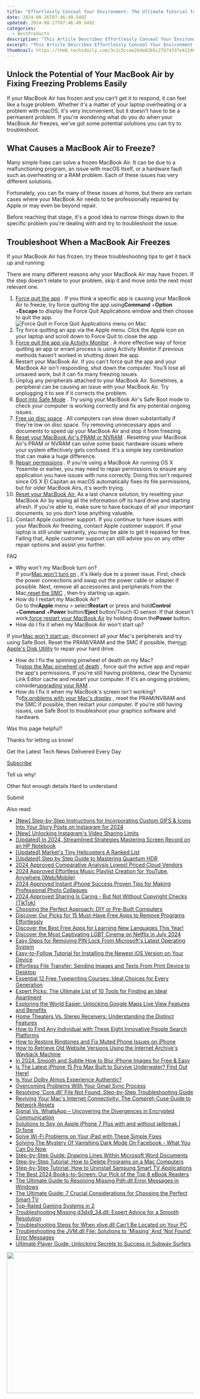 ```yaml
---
title: "Effortlessly Conceal Your Environment: The Ultimate Tutorial for Blurring Backgrounds on Google Meet"
date: 2024-08-26T07:46:49.549Z
updated: 2024-08-27T07:46:49.549Z
categories:
  - BestProducts
description: "This Article Describes Effortlessly Conceal Your Environment: The Ultimate Tutorial for Blurring Backgrounds on Google Meet"
excerpt: "This Article Describes Effortlessly Conceal Your Environment: The Ultimate Tutorial for Blurring Backgrounds on Google Meet"
thumbnail: https://thmb.techidaily.com/3c1c5ccae26de82b5c27b74337e4224665d5a7b903378f876b3f4cc7ee4fa520.png
---
```


## Unlock the Potential of Your MacBook Air by Fixing Freezing Problems Easily
 If your MacBook Air has frozen and you can't get it to respond, it can feel like a huge problem. Whether it's a matter of your laptop overheating or a problem with macOS, it's very inconvenient, but it doesn't have to be a permanent problem. If you're wondering what do you do when your MacBook Air freezes, we've got some potential solutions you can try to troubleshoot.

## What Causes a MacBook Air to Freeze?

 Many simple fixes can solve a frozen MacBook Air. It can be due to a malfunctioning program, an issue with macOS itself, or a hardware fault such as overheating or a RAM problem. Each of these issues has very different solutions.

 Fortunately, you can fix many of these issues at home, but there are certain cases where your MacBook Air needs to be professionally repaired by Apple or may even be beyond repair.

 Before reaching that stage, it's a good idea to narrow things down to the specific problem you're dealing with and try to troubleshoot the issue.

## Troubleshoot When a MacBook Air Freezes

 If your MacBook Air has frozen, try these troubleshooting tips to get it back up and running:  

 There are many different reasons why your MacBook Air may have frozen. If the step doesn't relate to your problem, skip it and move onto the next most relevant one.

1. [Force quit the app](https://www.lifewire.com/control-alt-delete-on-a-mac-5096886) . If you think a specific app is causing your MacBook Air to freeze, try force quitting the app using**Command** +**Option** +**Escape** to display the Force Quit Applications window and then choose to quit the app.  
![Force Quit in Force Quit Applications menu on Mac](https://www.lifewire.com/thmb/y7dNJmkYLJuA_PGAjxryKvoc20c=/1500x0/filters:no_upscale():max_bytes(150000):strip_icc():format(webp)/001_unfreeze-macbook-air-5120328-1482082fe110417a9c553657f7339466.jpg)
2. Try force quitting an app via the Apple menu. Click the Apple icon on your laptop and scroll down to Force Quit to close the app.
3. [Force quit the app via Activity Monitor](https://www.lifewire.com/use-activity-monitor-to-track-mac-memory-usage-2260880) . A more effective way of force quitting an app or errant process is using Activity Monitor if previous methods haven't worked in shutting down the app.
4. Restart your MacBook Air. If you can't force quit the app and your MacBook Air isn't responding, shut down the computer. You'll lose all unsaved work, but it can fix many freezing issues.
5. Unplug any peripherals attached to your MacBook Air. Sometimes, a peripheral can be causing an issue with your MacBook Air. Try unplugging it to see if it corrects the problem.
6. [Boot into Safe Mode](https://www.lifewire.com/how-to-use-mac-safe-boot-option-2260843) . Try using your MacBook Air's Safe Boot mode to check your computer is working correctly and fix any potential ongoing issues.
7. [Free up disc space](https://www.lifewire.com/clear-space-on-your-mac-4165916) . All computers can slow down substantially if they're low on disc space. Try removing unnecessary apps and documents to speed up your MacBook Air and stop it from freezing.
8. [Reset your MacBook Air's PRAM or NVRAM](https://www.lifewire.com/how-to-reset-mac-pram-or-nvram-2260839) . Resetting your MacBook Air's PRAM or NVRAM can solve some basic hardware issues where your system effectively gets confused. It's a simple key combination that can make a huge difference.
9. [Repair permissions](https://www.lifewire.com/using-disk-utility-repair-hard-drives-2260079) . If you're using a MacBook Air running OS X Yosemite or earlier, you may need to repair permissions to ensure any application you have issues with runs correctly. Doing this isn't required since OS X El Capitan as macOS automatically fixes its file permissions, but for older MacBook Airs, it's worth trying.
10. [Reset your MacBook Air.](https://www.lifewire.com/reset-macbook-air-4184823) As a last chance solution, try resetting your MacBook Air by wiping all the information off its hard drive and starting afresh. If you're able to, make sure to have backups of all your important documents, so you don't lose anything valuable.
11. Contact Apple customer support. If you continue to have issues with your MacBook Air freezing, contact Apple customer support. If your laptop is still under warranty, you may be able to get it repaired for free. Failing that, Apple customer support can still advise you on any other repair options and assist you further.

 FAQ

* Why won't my MacBook turn on?  
 If your[Mac won't turn on](https://www.lifewire.com/fix-macbook-pro-that-wont-turn-on-4579948) , it's likely due to a power issue. First, check the power connections and swap out the power cable or adapter if possible. Next, remove all accessories and peripherals from the Mac,[reset the SMC](https://www.lifewire.com/reset-smc-system-management-controller-on-mac-2260840) , then try starting up again.
* How do I restart my MacBook Air?  
 Go to the**Apple** menu > select**Restart** or press and hold**Control** +**Command** +**Power** button/**Eject** button/Touch ID sensor. If that doesn't work,[force restart your MacBook Air](https://www.lifewire.com/restart-macbook-air-5120606) by holding down the**Power** button.
* How do I fix it when my MacBook Air won't start up?  

 If your[Mac won't start up,](https://www.lifewire.com/top-troubleshooting-tips-startup-problems-2259907) disconnect all your Mac's peripherals and try using Safe Boot. Reset the PRAM/VRAM and the SMC if possible, then[run Apple's Disk Utility](https://www.lifewire.com/using-disk-utility-repair-hard-drives-2260079) to repair your hard drive.

* How do I fix the spinning pinwheel of death on my Mac?  
 To[stop the Mac pinwheel of death](https://www.lifewire.com/fix-spod-spinning-pinwheel-of-death-2260811) , force quit the active app and repair the app's permissions. If you're still having problems, clear the Dynamic Link Editor cache and restart your computer. If it's an ongoing problem, consider[upgrading your RAM](https://www.lifewire.com/macs-4781332) .
* How do I fix it when my MacBook's screen isn't working?  
 To[fix problems with your Mac's display](https://www.lifewire.com/troubleshooting-mac-display-problems-4121097) , reset the PRAM/NVRAM and the SMC if possible, then restart your computer. If you're still having issues, use Safe Boot to troubleshoot your graphics software and hardware.

Was this page helpful?

Thanks for letting us know!

 Get the Latest Tech News Delivered Every Day

[Subscribe](https://www.lifewire.com/#)

Tell us why!

 Other  Not enough details  Hard to understand

 Submit

<ins class="adsbygoogle"
     style="display:block"
     data-ad-format="autorelaxed"
     data-ad-client="ca-pub-7571918770474297"
     data-ad-slot="1223367746"></ins>



<ins class="adsbygoogle"
     style="display:block"
     data-ad-client="ca-pub-7571918770474297"
     data-ad-slot="8358498916"
     data-ad-format="auto"
     data-full-width-responsive="true"></ins>

<span class="atpl-alsoreadstyle">Also read:</span>
<div><ul>
<li><a href="https://instagram-clips.techidaily.com/new-step-by-step-instructions-for-incorporating-custom-gifs-and-icons-into-your-story-posts-on-instagram-for-2024/"><u>[New] Step-by-Step Instructions for Incorporating Custom GIFS & Icons Into Your Story Posts on Instagram for 2024</u></a></li>
<li><a href="https://instagram-video-recordings.techidaily.com/new-unlocking-instagrams-video-sharing-limits/"><u>[New] Unlocking Instagram's Video Sharing Limits</u></a></li>
<li><a href="https://screen-capture.techidaily.com/updated-in-2024-streamlined-strategies-mastering-screen-record-on-an-hp-notebook/"><u>[Updated] In 2024, Streamlined Strategies  Mastering Screen Record on an HP Notebook</u></a></li>
<li><a href="https://extra-skills.techidaily.com/updated-markets-tiny-helicopters-a-ranked-list/"><u>[Updated] Market's Tiny Helicopters  A Ranked List</u></a></li>
<li><a href="https://extra-approaches.techidaily.com/updated-step-by-step-guide-to-mastering-quantum-hdr/"><u>[Updated] Step by Step Guide to Mastering Quantum HDR</u></a></li>
<li><a href="https://article-helps.techidaily.com/2024-approved-comparative-analysis-lowest-priced-cloud-vendors/"><u>2024 Approved  Comparative Analysis  Lowest Priced Cloud Vendors</u></a></li>
<li><a href="https://youtube-clips.techidaily.com/2024-approved-effortless-music-playlist-creation-for-youtube-anywhere-webmobile/"><u>2024 Approved  Effortless Music Playlist Creation for YouTube, Anywhere (Web/Mobile)</u></a></li>
<li><a href="https://extra-guidance.techidaily.com/2024-approved-instant-iphone-success-proven-tips-for-making-professional-photo-collagues/"><u>2024 Approved  Instant iPhone Success  Proven Tips for Making Professional Photo Collagues</u></a></li>
<li><a href="https://tiktok-video-recordings.techidaily.com/2024-approved-sharing-is-caring-but-not-without-copyright-checks-tiktok/"><u>2024 Approved  Sharing Is Caring - But Not Without Copyright Checks (TikTok)</u></a></li>
<li><a href="https://techtrends.techidaily.com/choosing-the-perfect-approach-diy-or-pre-built-computers/"><u>Choosing the Perfect Approach: DIY or Pre-Built Computers</u></a></li>
<li><a href="https://techtrends.techidaily.com/discover-our-picks-for-15-must-have-free-apps-to-remove-programs-effortlessly/"><u>Discover Our Picks for 15 Must-Have Free Apps to Remove Programs Effortlessly</u></a></li>
<li><a href="https://techtrends.techidaily.com/1722896669180-discover-the-best-free-apps-for-learning-new-languages-this-year/"><u>Discover the Best Free Apps for Learning New Languages This Year!</u></a></li>
<li><a href="https://techtrends.techidaily.com/discover-the-most-captivating-lgbt-cinema-on-netflix-in-july-2024/"><u>Discover the Most Captivating LGBT Cinema on Netflix in July 2024</u></a></li>
<li><a href="https://techtrends.techidaily.com/easy-steps-for-removing-pin-lock-from-microsofts-latest-operating-system/"><u>Easy Steps for Removing PIN Lock From Microsoft's Latest Operating System</u></a></li>
<li><a href="https://techtrends.techidaily.com/easy-to-follow-tutorial-for-installing-the-newest-ios-version-on-your-device/"><u>Easy-to-Follow Tutorial for Installing the Newest iOS Version on Your Device</u></a></li>
<li><a href="https://techtrends.techidaily.com/effortless-file-transfer-sending-images-and-texts-from-print-device-to-desktop/"><u>Effortless File Transfer: Sending Images and Texts From Print Device to Desktop</u></a></li>
<li><a href="https://techtrends.techidaily.com/essential-12-free-typewriting-courses-ideal-choices-for-every-generation/"><u>Essential 12 Free Typewriting Courses: Ideal Choices for Every Generation</u></a></li>
<li><a href="https://techtrends.techidaily.com/expert-picks-the-ultimate-list-of-10-tools-for-finding-an-ideal-apartment/"><u>Expert Picks: The Ultimate List of 10 Tools for Finding an Ideal Apartment</u></a></li>
<li><a href="https://techtrends.techidaily.com/exploring-the-world-easier-unlocking-google-maps-live-view-features-and-benefits/"><u>Exploring the World Easier: Unlocking Google Maps Live View Features and Benefits</u></a></li>
<li><a href="https://techtrends.techidaily.com/home-theaters-vs-stereo-receivers-understanding-the-distinct-features/"><u>Home Theaters Vs. Stereo Receivers: Understanding the Distinct Features</u></a></li>
<li><a href="https://techtrends.techidaily.com/how-to-find-any-individual-with-these-eight-innovative-people-search-platforms/"><u>How to Find Any Individual with These Eight Innovative People Search Platforms</u></a></li>
<li><a href="https://techtrends.techidaily.com/how-to-restore-ringtones-and-fix-muted-phone-issues-on-iphone/"><u>How to Restore Ringtones and Fix Muted Phone Issues on iPhone</u></a></li>
<li><a href="https://techtrends.techidaily.com/how-to-retrieve-old-website-versions-using-the-internet-archives-wayback-machine/"><u>How to Retrieve Old Website Versions Using the Internet Archive's Wayback Machine</u></a></li>
<li><a href="https://vp-tips.techidaily.com/in-2024-smooth-and-subtle-how-to-blur-iphone-images-for-free-and-easy/"><u>In 2024, Smooth and Subtle  How to Blur iPhone Images for Free & Easy</u></a></li>
<li><a href="https://techtrends.techidaily.com/is-the-latest-iphone-15-pro-max-built-to-survive-underwater-find-out-here/"><u>Is The Latest iPhone 15 Pro Max Built to Survive Underwater? Find Out Here!</u></a></li>
<li><a href="https://techtrends.techidaily.com/is-your-dolby-atmos-experience-authentic/"><u>Is Your Dolby Atmos Experience Authentic?</u></a></li>
<li><a href="https://techtrends.techidaily.com/overcoming-problems-with-your-gmail-sync-process/"><u>Overcoming Problems With Your Gmail Sync Process</u></a></li>
<li><a href="https://techtrends.techidaily.com/resolving-coredll-file-not-found-step-by-step-troubleshooting-guide/"><u>Resolving 'Core.dll' File Not Found: Step-by-Step Troubleshooting Guide</u></a></li>
<li><a href="https://techtrends.techidaily.com/reviving-your-macs-internet-connectivity-the-compreh-cuse-guide-to-network-resets/"><u>Reviving Your Mac's Internet Connectivity: The Compreh Cuse Guide to Network Resets</u></a></li>
<li><a href="https://techtrends.techidaily.com/signal-vs-whatsapp-uncovering-the-divergences-in-encrypted-communication/"><u>Signal Vs. WhatsApp – Uncovering the Divergences in Encrypted Communication</u></a></li>
<li><a href="https://ios-location-track.techidaily.com/solutions-to-spy-on-apple-iphone-7-plus-with-and-without-jailbreak-drfone-by-drfone-virtual-ios/"><u>Solutions to Spy on Apple iPhone 7 Plus with and without jailbreak | Dr.fone</u></a></li>
<li><a href="https://techtrends.techidaily.com/solve-wi-fi-problems-on-your-ipad-with-these-simple-fixes/"><u>Solve Wi-Fi Problems on Your iPad with These Simple Fixes</u></a></li>
<li><a href="https://techtrends.techidaily.com/solving-the-mystery-of-vanishing-dark-mode-on-facebook-what-you-can-do-now/"><u>Solving The Mystery Of Vanishing Dark Mode On Facebook - What You Can Do Now</u></a></li>
<li><a href="https://techtrends.techidaily.com/step-by-step-guide-drawing-lines-within-microsoft-word-documents/"><u>Step-by-Step Guide: Drawing Lines Within Microsoft Word Documents</u></a></li>
<li><a href="https://techtrends.techidaily.com/step-by-step-tutorial-how-to-delete-programs-on-a-mac-computers/"><u>Step-by-Step Tutorial: How to Delete Programs on a Mac Computers</u></a></li>
<li><a href="https://techtrends.techidaily.com/step-by-step-tutorial-how-to-uninstall-samsung-smart-tv-applications/"><u>Step-by-Step Tutorial: How to Uninstall Samsung Smart TV Applications</u></a></li>
<li><a href="https://techtrends.techidaily.com/the-best-2024-books-to-screen-our-pick-of-the-top-8-ebook-readers/"><u>The Best 2024 Books-to-Screen: Our Pick of the Top 8 eBook Readers</u></a></li>
<li><a href="https://techtrends.techidaily.com/the-ultimate-guide-to-resolving-missing-pdhdll-error-messages-in-windows/"><u>The Ultimate Guide to Resolving Missing Pdh.dll Error Messages in Windows</u></a></li>
<li><a href="https://techtrends.techidaily.com/the-ultimate-guide-7-crucial-considerations-for-choosing-the-perfect-smart-tv/"><u>The Ultimate Guide: 7 Crucial Considerations for Choosing the Perfect Smart TV</u></a></li>
<li><a href="https://techtrends.techidaily.com/top-rated-gaming-systems-in-2/"><u>Top-Rated Gaming Systems in 2</u></a></li>
<li><a href="https://techtrends.techidaily.com/troubleshooting-missing-d3dx934dll-expert-advice-for-a-smooth-resolution/"><u>Troubleshooting Missing d3dx9_34.dll: Expert Advice for a Smooth Resolution</u></a></li>
<li><a href="https://techtrends.techidaily.com/troubleshooting-steps-for-when-xlivedll-cant-be-located-on-your-pc/"><u>Troubleshooting Steps for When xlive.dll Can’t Be Located on Your PC</u></a></li>
<li><a href="https://techtrends.techidaily.com/troubleshooting-the-jvmdll-file-solutions-to-missing-and-not-found-error-messages/"><u>Troubleshooting the JVM.dll File: Solutions to 'Missing' And 'Not Found' Error Messages</u></a></li>
<li><a href="https://techtrends.techidaily.com/ultimate-player-guide-unlocking-secrets-to-success-in-subway-surfers/"><u>Ultimate Player Guide: Unlocking Secrets to Success in Subway Surfers</u></a></li>
</ul></div>

<!-- affiliate ads begin -->
<a href="https://twopages.pxf.io/c/5597632/2016067/18544" target="_top" id="2016067"><img src="//a.impactradius-go.com/display-ad/18544-2016067" border="0" alt="" width="1020" height="380"/></a><img height="0" width="0" src="https://imp.pxf.io/i/5597632/2016067/18544" style="position:absolute;visibility:hidden;" border="0" />
<!-- affiliate ads end -->